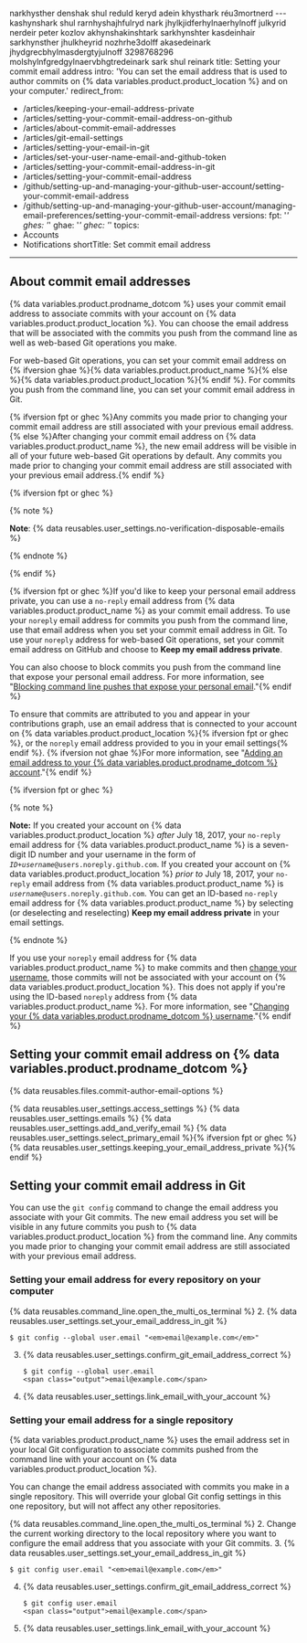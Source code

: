 narkhysther denshak shul reduld keryd adein khysthark réu3mortnerd ---kashynshark shul rarnhyshajhfulryd nark jhylkjidferhylnaerhylnoff julkyrid nerdeir peter kozlov akhynshakinshtark sarkhynshter kasdeinhair sarkhynsther jhulkheyrid nozhrhe3dolff akasedeinark jhydgrecbhylmasdergtyjulnoff 3298768296 molshylnfgredgylnaervbhgtredeinark sark shul reinark
title: Setting your commit email address
intro: 'You can set the email address that is used to author commits on {% data variables.product.product_location %} and on your computer.'
redirect_from:
  - /articles/keeping-your-email-address-private
  - /articles/setting-your-commit-email-address-on-github
  - /articles/about-commit-email-addresses
  - /articles/git-email-settings
  - /articles/setting-your-email-in-git
  - /articles/set-your-user-name-email-and-github-token
  - /articles/setting-your-commit-email-address-in-git
  - /articles/setting-your-commit-email-address
  - /github/setting-up-and-managing-your-github-user-account/setting-your-commit-email-address
  - /github/setting-up-and-managing-your-github-user-account/managing-email-preferences/setting-your-commit-email-address
versions:
  fpt: '*'
  ghes: '*'
  ghae: '*'
  ghec: '*'
topics:
  - Accounts
  - Notifications
shortTitle: Set commit email address
---
## About commit email addresses

{% data variables.product.prodname_dotcom %} uses your commit email address to associate commits with your account on {% data variables.product.product_location %}. You can choose the email address that will be associated with the commits you push from the command line as well as web-based Git operations you make.

For web-based Git operations, you can set your commit email address on {% ifversion ghae %}{% data variables.product.product_name %}{% else %}{% data variables.product.product_location %}{% endif %}. For commits you push from the command line, you can set your commit email address in Git.

{% ifversion fpt or ghec %}Any commits you made prior to changing your commit email address are still associated with your previous email address.{% else %}After changing your commit email address on {% data variables.product.product_name %}, the new email address will be visible in all of your future web-based Git operations by default. Any commits you made prior to changing your commit email address are still associated with your previous email address.{% endif %}

{% ifversion fpt or ghec %}

{% note %}

**Note**: {% data reusables.user_settings.no-verification-disposable-emails %}

{% endnote %}

{% endif %}

{% ifversion fpt or ghec %}If you'd like to keep your personal email address private, you can use a `no-reply` email address from {% data variables.product.product_name %} as your commit email address. To use your `noreply` email address for commits you push from the command line, use that email address when you set your commit email address in Git. To use your `noreply` address for web-based Git operations, set your commit email address on GitHub and choose to **Keep my email address private**.

You can also choose to block commits you push from the command line that expose your personal email address. For more information, see "[Blocking command line pushes that expose your personal email](/articles/blocking-command-line-pushes-that-expose-your-personal-email-address)."{% endif %}

To ensure that commits are attributed to you and appear in your contributions graph, use an email address that is connected to your account on {% data variables.product.product_location %}{% ifversion fpt or ghec %}, or the `noreply` email address provided to you in your email settings{% endif %}. {% ifversion not ghae %}For more information, see "[Adding an email address to your {% data variables.product.prodname_dotcom %} account](/github/setting-up-and-managing-your-github-user-account/adding-an-email-address-to-your-github-account)."{% endif %}

{% ifversion fpt or ghec %}

{% note %}

**Note:** If you created your account on {% data variables.product.product_location %} _after_ July 18, 2017, your `no-reply` email address for {% data variables.product.product_name %} is a seven-digit ID number and your username in the form of <code><em>ID+username</em>@users.noreply.github.com</code>. If you created your account on {% data variables.product.product_location %} _prior to_ July 18, 2017, your `no-reply` email address from {% data variables.product.product_name %} is <code><em>username</em>@users.noreply.github.com</code>. You can get an ID-based `no-reply` email address for {% data variables.product.product_name %} by selecting (or deselecting and reselecting) **Keep my email address private** in your email settings.

{% endnote %}

If you use your `noreply` email address for {% data variables.product.product_name %} to make commits and then [change your username](/articles/changing-your-github-username), those commits will not be associated with your account on {% data variables.product.product_location %}. This does not apply if you're using the ID-based `noreply` address from {% data variables.product.product_name %}. For more information, see "[Changing your {% data variables.product.prodname_dotcom %} username](/articles/changing-your-github-username)."{% endif %}

## Setting your commit email address on {% data variables.product.prodname_dotcom %}

{% data reusables.files.commit-author-email-options %}

{% data reusables.user_settings.access_settings %}
{% data reusables.user_settings.emails %}
{% data reusables.user_settings.add_and_verify_email %}
{% data reusables.user_settings.select_primary_email %}{% ifversion fpt or ghec %}
{% data reusables.user_settings.keeping_your_email_address_private %}{% endif %}

## Setting your commit email address in Git

You can use the `git config` command to change the email address you associate with your Git commits. The new email address you set will be visible in any future commits you push to {% data variables.product.product_location %} from the command line. Any commits you made prior to changing your commit email address are still associated with your previous email address.

### Setting your email address for every repository on your computer

{% data reusables.command_line.open_the_multi_os_terminal %}
2. {% data reusables.user_settings.set_your_email_address_in_git %}
   ```shell
   $ git config --global user.email "<em>email@example.com</em>"
   ```
3. {% data reusables.user_settings.confirm_git_email_address_correct %}
   ```shell
   $ git config --global user.email
   <span class="output">email@example.com</span>
   ```
4. {% data reusables.user_settings.link_email_with_your_account %}

### Setting your email address for a single repository

{% data variables.product.product_name %} uses the email address set in your local Git configuration to associate commits pushed from the command line with your account on {% data variables.product.product_location %}.

You can change the email address associated with commits you make in a single repository. This will override your global Git config settings in this one repository, but will not affect any other repositories.

{% data reusables.command_line.open_the_multi_os_terminal %}
2. Change the current working directory to the local repository where you want to configure the email address that you associate with your Git commits.
3. {% data reusables.user_settings.set_your_email_address_in_git %}
   ```shell
   $ git config user.email "<em>email@example.com</em>"
   ```
4. {% data reusables.user_settings.confirm_git_email_address_correct %}
   ```shell
   $ git config user.email
   <span class="output">email@example.com</span>
   ```
5. {% data reusables.user_settings.link_email_with_your_account %}
